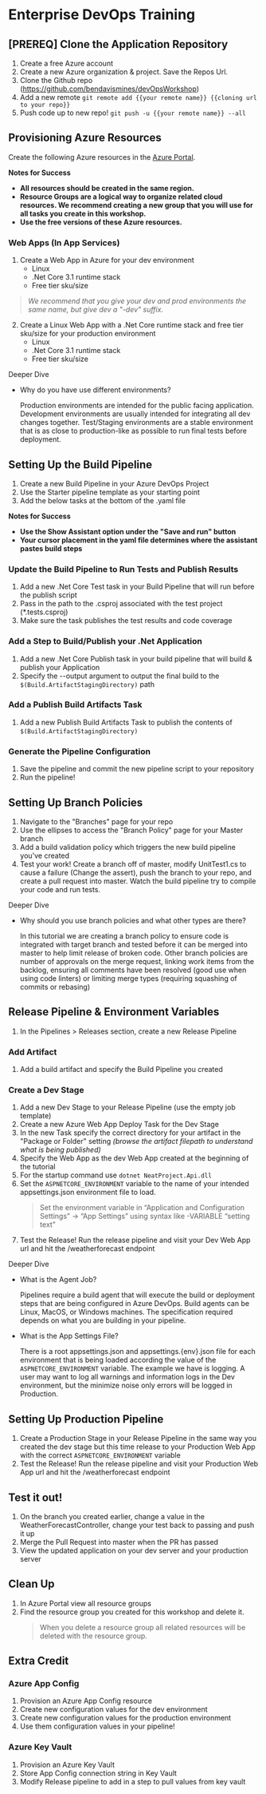 # Enterprise DevOps Training

## [PREREQ] Clone the Application Repository
1. Create a free Azure account
1. Create a new Azure organization & project. Save the Repos Url.
1. Clone the Github repo (https://github.com/bendavismines/devOpsWorkshop)
1. Add a new remote `git remote add {{your remote name}} {{cloning url to your repo}}`
1. Push code up to new repo! `git push -u {{your remote name}} --all`

## Provisioning Azure Resources
Create the following Azure resources in the [Azure Portal](https://portal.azure.com/#home). 

**Notes for Success**
- **All resources should be created in the same region.**
- **Resource Groups are a logical way to organize related cloud resources. We recommend creating a new group that you will use for all tasks you create in this workshop.**
- **Use the free versions of these Azure resources.**

### Web Apps (In App Services)
1. Create a Web App in Azure for your dev environment
    - Linux
    - .Net Core 3.1 runtime stack
    - Free tier sku/size
  
> _We recommend that you give your dev and prod environments the same name, but give dev a "-dev" suffix._
2. Create a Linux Web App with a .Net Core runtime stack and free tier sku/size for your production environment
    - Linux
    - .Net Core 3.1 runtime stack
    - Free tier sku/size

Deeper Dive
- Why do you have use different environments? 

  Production environments are intended for the public facing application. 
  Development environments are usually intended for integrating all dev changes together.
  Test/Staging environments are a stable environment that is as close to production-like as possible to run final tests before deployment.

## Setting Up the Build Pipeline 
1. Create a new Build Pipeline in your Azure DevOps Project
1. Use the Starter pipeline template as your starting point
1. Add the below tasks at the bottom of the .yaml file

**Notes for Success**
- **Use the Show Assistant option under the "Save and run" button**
- **Your cursor placement in the yaml file determines where the assistant pastes build steps**

###  Update the Build Pipeline to Run Tests and Publish Results
1. Add a new .Net Core Test task in your Build Pipeline that will run before the publish script
1. Pass in the path to the .csproj associated with the test project (*.tests.csproj)
1. Make sure the task publishes the test results and code coverage

### Add a Step to Build/Publish your .Net Application
1. Add a new .Net Core Publish task in your build pipeline that will build & publish your Application
1. Specify the --output argument to output the final build to the `$(Build.ArtifactStagingDirectory)` path

### Add a Publish Build Artifacts Task
1. Add a new Publish Build Artifacts Task to publish the contents of `$(Build.ArtifactStagingDirectory)`

### Generate the Pipeline Configuration
1. Save the pipeline and commit the new pipeline script to your repository
1. Run the pipeline!  

## Setting Up Branch Policies
1. Navigate to the "Branches" page for your repo
1. Use the ellipses to access the "Branch Policy" page for your Master branch
1. Add a build validation policy which triggers the new build pipeline you've created
1. Test your work! Create a branch off of master, modify UnitTest1.cs to cause a failure (Change the assert), push the branch to your repo, and create a pull request into master. Watch the build pipeline try to compile your code and run tests.

Deeper Dive
- Why should you use branch policies and what other types are there?

  In this tutorial we are creating a branch policy to ensure code is integrated with target branch and tested before it can be merged into master to help limit release of broken code. Other branch policies are number of approvals on the merge request, linking work items from the backlog, ensuring all comments have been resolved (good use when using code linters) or limiting merge types (requiring squashing of commits or rebasing)

## Release Pipeline & Environment Variables
1. In the Pipelines > Releases section, create a new Release Pipeline

### Add Artifact
1. Add a build artifact and specify the Build Pipeline you created 

### Create a Dev Stage
1. Add a new Dev Stage to your Release Pipeline (use the empty job template)
1. Create a new Azure Web App Deploy Task for the Dev Stage
1. In the new Task specify the correct directory for your artifact in the "Package or Folder" setting *(browse the artifact filepath to understand what is being published)*
1. Specify the Web App as the dev Web App created at the beginning of the tutorial
1. For the startup command use `dotnet NeatProject.Api.dll` 
1. Set the `ASPNETCORE_ENVIRONMENT` variable to the name of your intended appsettings.json environment file to load. 
    > Set the environment variable in “Application and Configuration Settings” -> “App Settings” using syntax like -VARIABLE “setting text”
1. Test the Release! Run the release pipeline and visit your Dev Web App url and hit the /weatherforecast endpoint 

Deeper Dive
- What is the Agent Job?

  Pipelines require a build agent that will execute the build or deployment steps that are being configured in Azure DevOps. Build agents can be Linux, MacOS, or Windows machines. The specification required depends on what you are building in your pipeline.

- What is the App Settings File?

  There is a root appsettings.json and appsettings.{env}.json file for each environment that is being loaded according the value of the `ASPNETCORE_ENVIRONMENT` variable. The example we have is logging. A user may want to log all warnings and information logs in the Dev environment, but the minimize noise only errors will be logged in Production. 

## Setting Up Production Pipeline
1. Create a Production Stage in your Release Pipeline in the same way you created the dev stage but this time release to your Production Web App with the correct `ASPNETCORE_ENVIRONMENT` variable
1. Test the Release! Run the release pipeline and visit your Production Web App url and hit the /weatherforecast endpoint 

## Test it out! 
1. On the branch you created earlier, change a value in the WeatherForecastController, change your test back to passing and push it up
1. Merge the Pull Request into master when the PR has passed
1. View the updated application on your dev server and your production server 

## Clean Up
1. In Azure Portal view all resource groups 
1. Find the resource group you created for this workshop and delete it. 
    > When you delete a resource group all related resources will be deleted with the resource group.

## Extra Credit 

### Azure App Config
1. Provision an Azure App Config resource
1. Create new configuration values for the dev environment 
1. Create new configuration values for the production environment
1. Use them configuration values in your pipeline! 

### Azure Key Vault
1. Provision an Azure Key Vault 
1. Store App Config connection string in Key Vault 
1. Modify Release pipeline to add in a step to pull values from key vault
